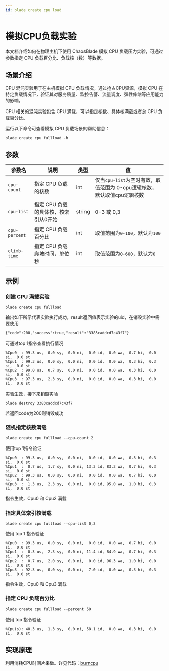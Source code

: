 ```yaml
---
id: blade create cpu load 
---
```


# 模拟CPU负载实验
本文档介绍如何在物理主机下使用 ChaosBlade 模拟 CPU 负载压力实验，可通过参数指定 CPU 负载百分比、负载核（数）等数据。

## 场景介绍
CPU 混沌实验用于在主机模拟 CPU 负载情况，通过抢占CPU资源，模拟 CPU 在特定负载情况下，验证其对服务质量、监控告警、流量调度、弹性伸缩等应用能力的影响。

CPU 相关的混沌实验包含 CPU 满载，可以指定核数、具体核满载或者总 CPU 负载百分比。

运行以下命令可查看模拟 CPU 负载场景的帮助信息：
```
blade create cpu fullload -h
```


## 参数

| 参数名               | 说明                     | 类型 | 值 |
|-------------------|------------------------| ---- | ---- |
| ```cpu-count```   | 指定 CPU 负载的核数           | int | 仅当```cpu-list```为空时有效，取值范围为 0-cpu逻辑核数，默认取值cpu逻辑核数 |
| ```cpu-list```    |  指定 CPU 负载的具体核，核索引从0开始 | string | 0-3 或 0,3
| ```cpu-percent``` | 指定 CPU 负载百分比           | int | 取值范围为```0-100```，默认为```100``` | 
| ```climb-time```  | 指定 CPU 负载爬坡时间，单位秒      | int | 取值范围为```0-600```，默认为```0``` |



## 示例
### 创建 CPU 满载实验
```
blade create cpu fullload
```
输出如下所示代表实验执行成功，result返回值表示实验的uid，在销毁实验中需要使用
```
{"code":200,"success":true,"result":"3383caddcd7c43f7"}
```
可通过top 1指令查看执行情况
```
%Cpu0  : 99.3 us,  0.0 sy,  0.0 ni,  0.0 id,  0.0 wa,  0.7 hi,  0.0 si,  0.0 st
%Cpu1  : 99.3 us,  0.0 sy,  0.0 ni,  0.0 id,  0.0 wa,  0.3 hi,  0.3 si,  0.0 st
%Cpu2  : 99.0 us,  0.7 sy,  0.0 ni,  0.0 id,  0.0 wa,  0.3 hi,  0.0 si,  0.0 st
%Cpu3  : 97.3 us,  2.3 sy,  0.0 ni,  0.0 id,  0.0 wa,  0.3 hi,  0.0 si,  0.0 st
```
实验生效，接下来销毁实验
```
blade destroy 3383caddcd7c43f7
```
若返回code为200则销毁成功

### 随机指定核数满载

```
blade create cpu fullload --cpu-count 2
```

使用top 1指令验证
```
%Cpu0  : 99.3 us,  0.0 sy,  0.0 ni,  0.0 id,  0.0 wa,  0.3 hi,  0.3 si,  0.0 st
%Cpu1  :  0.7 us,  1.7 sy,  0.0 ni, 13.3 id, 83.3 wa,  0.7 hi,  0.3 si,  0.0 st
%Cpu2  : 99.3 us,  0.0 sy,  0.0 ni,  0.0 id,  0.0 wa,  0.7 hi,  0.0 si,  0.0 st
%Cpu3  :  1.3 us,  2.3 sy,  0.0 ni,  0.0 id, 95.0 wa,  1.0 hi,  0.3 si,  0.0 st
```

指令生效，Cpu0 和 Cpu2 满载

### 指定具体索引核满载

```
blade create cpu fullload --cpu-list 0,3
```

使用 top 1 指令验证

```
%Cpu0  : 99.3 us,  0.0 sy,  0.0 ni,  0.0 id,  0.0 wa,  0.7 hi,  0.0 si,  0.0 st
%Cpu1  :  0.3 us,  2.3 sy,  0.0 ni, 11.4 id, 84.9 wa,  0.7 hi,  0.3 si,  0.0 st
%Cpu2  :  0.7 us,  2.0 sy,  0.0 ni,  0.0 id, 96.3 wa,  1.0 hi,  0.0 si,  0.0 st
%Cpu3  : 92.3 us,  0.0 sy,  0.0 ni,  7.0 id,  0.0 wa,  0.3 hi,  0.3 si,  0.0 st
```

指令生效，Cpu0 和 Cpu3 满载


### 指定 CPU 负载百分比
```
blade create cpu fullload --percent 50
```

使用 top 指令验证

```
%Cpu(s): 40.3 us,  1.3 sy,  0.0 ni, 58.1 id,  0.0 wa,  0.3 hi,  0.0 si,  0.0 st
```

## 实现原理
利用消耗CPU时间片来做。详见代码：[burncpu](https://github.com/chaosblade-io/chaosblade-exec-os/blob/master/exec/cpu/cpu.go#L329)
